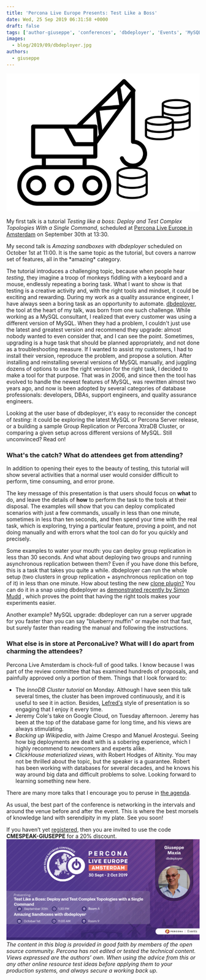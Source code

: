 ```yaml
---
title: 'Percona Live Europe Presents: Test Like a Boss'
date: Wed, 25 Sep 2019 06:31:58 +0000
draft: false
tags: ['author-giuseppe', 'conferences', 'dbdeployer', 'Events', 'MySQL', 'testing', 'Tools']
images:
  - blog/2019/09/dbdeployer.jpg
authors:
  - giuseppe
---
```


![](blog/2019/09/dbdeployer.jpg)

My first talk is a tutorial _Testing like a boss: Deploy and Test Complex Topologies With a Single Command_, scheduled at [Percona Live Europe in Amsterdam](https://www.percona.com/live-agenda) on September 30th at 13:30. 

My second talk is _Amazing sandboxes with dbdeployer_ scheduled on October 1st at 11:00. It is the same topic as the tutorial, but covers a narrow set of features, all in the \*amazing\* category. 

The tutorial introduces a challenging topic, because when people hear _testing_, they imagine a troop of monkeys fiddling with a keyboard and a mouse, endlessly repeating a boring task. What I want to show is that testing is a creative activity and, with the right tools and mindset, it could be exciting and rewarding. During my work as a quality assurance engineer, I have always seen a boring task as an opportunity to automate. [dbdeployer](https://github.com/datacharmer/dbdeployer), the tool at the heart of my talk, was born from one such challenge. While working as a MySQL consultant, I realized that every customer was using a different version of MySQL. When they had a problem, I couldn't just use the latest and greatest version and recommend they upgrade: almost nobody wanted to even consider that, and I can see the point. Sometimes, upgrading is a huge task that should be planned appropriately, and not done as a troubleshooting measure. If I wanted to assist my customers, I had to install their version, reproduce the problem, and propose a solution. After installing and reinstalling several versions of MySQL manually, and juggling dozens of options to use the right version for the right task, I decided to make a tool for that purpose. That was in 2006, and since then the tool has evolved to handle the newest features of MySQL, was rewritten almost two years ago, and now is been adopted by several categories of database professionals: developers, DBAs, support engineers, and quality assurance engineers. 

Looking at the user base of dbdeployer, it's easy to reconsider the concept of _testing_: it could be exploring the latest MySQL or Percona Server release, or a building a sample Group Replication or Percona XtraDB Cluster, or comparing a given setup across different versions of MySQL. Still unconvinced? Read on!

### What's the catch? What do attendees get from attending?

In addition to opening their eyes to the beauty of testing, this tutorial will show several activities that a normal user would consider difficult to perform, time consuming, and error prone. 


The key message of this presentation is that users should focus on **what** to do, and leave the details of **how** to perform the task to the tools at their disposal. The examples will show that you can deploy complicated scenarios with just a few commands, usually in less than one minute, sometimes in less than ten seconds, and then spend your time with the real task, which is exploring, trying a particular feature, proving a point, and not doing manually and with errors what the tool can do for you quickly and precisely.

Some examples to water your mouth: you can deploy group replication in less than 30 seconds. And what about deploying two groups and running asynchronous replication between them? Even if you have done this before, this is a task that takes you quite a while. dbdeployer can run the whole setup (two clusters in group replication + asynchronous replication on top of it) in less than one minute. How about testing the new [clone plugin?](https://dev.mysql.com/doc/refman/8.0/en/clone-plugin.html) You can do it in a snap using dbdeployer as [demonstrated recently by Simon Mudd](http://blog.wl0.org/2019/09/mysql-8-0-17-cloning-is-now-much-easier/) , which proves the point that having the right tools makes your experiments easier. 

Another example? MySQL upgrade: dbdeployer can run a server upgrade for you faster than you can say "blueberry muffin" or maybe not that fast, but surely faster than reading the manual and following the instructions.

### What else is in store at PerconaLive? What will I do apart from charming the attendees?

Percona Live Amsterdam is chock-full of good talks. I know because I was part of the review committee that has examined hundreds of proposals, and painfully approved only a portion of them. Things that I look forward to:

*   The _InnoDB Cluster tutorial_ on Monday. Although I have seen this talk several times, the cluster has been improved continuously, and it is useful to see it in action. Besides, [Lefred's](https://lefred.be/) style of presentation is so engaging that I enjoy it every time.
*   Jeremy Cole's take on Google Cloud, on Tuesday afternoon. Jeremy has been at the top of the database game for long time, and his views are always stimulating.
*   _Backing up Wikipedia_, with Jaime Crespo and Manuel Arostegui. Seeing how big deployments are dealt with is a sobering experience, which I highly recommend to newcomers and experts alike.
*   _ClickHouse materialized views_, with Robert Hodges of Altinity. You may not be thrilled about the topic, but the speaker is a guarantee. Robert has been working with databases for several decades, and he knows his way around big data and difficult problems to solve. Looking forward to learning something new here.

There are many more talks that I encourage you to peruse in [the agenda](https://www.percona.com/live-agenda). 

As usual, the best part of the conference is networking in the intervals and around the venue before and after the event. This is where the best morsels of knowledge land with serendipity in my plate. See you soon! 

If you haven’t yet [registered](https://www.percona.com/live-registration), then you are invited to use the code **CMESPEAK-GIUSEPPE** for a 20% discount. ![](blog/2019/09/giuseppe-maxia-two-talks.jpg) _The content in this blog is provided in good faith by members of the open source community. Percona has not edited or tested the technical content. Views expressed are the authors’ own. When using the advice from this or any other online resource test ideas before applying them to your production systems, and always secure a working back up._